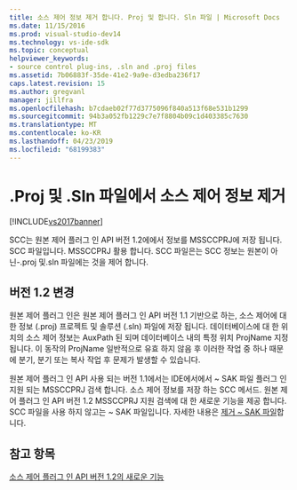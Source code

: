 ```yaml
---
title: 소스 제어 정보 제거 합니다. Proj 및 합니다. Sln 파일 | Microsoft Docs
ms.date: 11/15/2016
ms.prod: visual-studio-dev14
ms.technology: vs-ide-sdk
ms.topic: conceptual
helpviewer_keywords:
- source control plug-ins, .sln and .proj files
ms.assetid: 7b06883f-35de-41e2-9a9e-d3edba236f17
caps.latest.revision: 15
ms.author: gregvanl
manager: jillfra
ms.openlocfilehash: b7cdaeb02f77d3775096f840a513f68e531b1299
ms.sourcegitcommit: 94b3a052fb1229c7e7f8804b09c1d403385c7630
ms.translationtype: MT
ms.contentlocale: ko-KR
ms.lasthandoff: 04/23/2019
ms.locfileid: "68199383"
---
```

# <a name="removal-of-source-control-information-from-proj-and-sln-files"></a>.Proj 및 .Sln 파일에서 소스 제어 정보 제거
[!INCLUDE[vs2017banner](../../includes/vs2017banner.md)]

SCC는 원본 제어 플러그 인 API 버전 1.2에에서 정보를 MSSCCPRJ에 저장 됩니다. SCC 파일입니다. MSSCCPRJ 활용 합니다. SCC 파일은는 SCC 정보는 원본이 아닌-.proj 및.sln 파일에는 것을 제어 합니다.  
  
## <a name="version-12-changes"></a>버전 1.2 변경  
 원본 제어 플러그 인은 원본 제어 플러그 인 API 버전 1.1 기반으로 하는, 소스 제어에 대 한 정보 (.proj) 프로젝트 및 솔루션 (.sln) 파일에 저장 됩니다. 데이터베이스에 대 한 위치의 소스 제어 정보는 AuxPath 된 되며 데이터베이스 내의 특정 위치 ProjName 지정 됩니다. 이 동작의 ProjName 일반적으로 유효 하지 않음 후 이러한 작업 중 하나 때문에 분기, 분기 또는 복사 작업 후 문제가 발생할 수 있습니다.  
  
 원본 제어 플러그 인 API 사용 되는 버전 1.1에서는 IDE에서에서 ~ SAK 파일 플러그 인 지원 되는 MSSCCPRJ 검색 합니다. 소스 제어 정보를 저장 하는 SCC 메서드. 원본 제어 플러그 인 API 버전 1.2 MSSCCPRJ 지원 검색에 대 한 새로운 기능을 제공 합니다. SCC 파일을 사용 하지 않고는 ~ SAK 파일입니다. 자세한 내용은 [제거 ~ SAK 파일](../../extensibility/internals/elimination-of-tilde-sak-files.md)합니다.  
  
## <a name="see-also"></a>참고 항목  
 [소스 제어 플러그 인 API 버전 1.2의 새로운 기능](../../extensibility/internals/what-s-new-in-the-source-control-plug-in-api-version-1-2.md)
